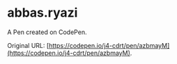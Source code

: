 # abbas.ryazi

A Pen created on CodePen.

Original URL: [https://codepen.io/j4-cdrt/pen/azbmayM](https://codepen.io/j4-cdrt/pen/azbmayM).

